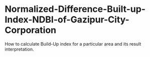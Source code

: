 # Normalized-Difference-Built-up-Index-NDBI-of-Gazipur-City-Corporation
How to calculate Build-Up index for a particular area and its result interpretation. 
